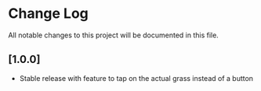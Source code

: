 
# Change Log
All notable changes to this project will be documented in this file.

## [1.0.0]
 
- Stable release with feature to tap on the actual grass instead of a button